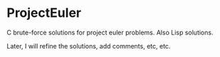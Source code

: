 # ProjectEuler
C brute-force solutions for project euler problems.
Also Lisp solutions.

Later, I will refine the solutions, add comments, etc, etc.
